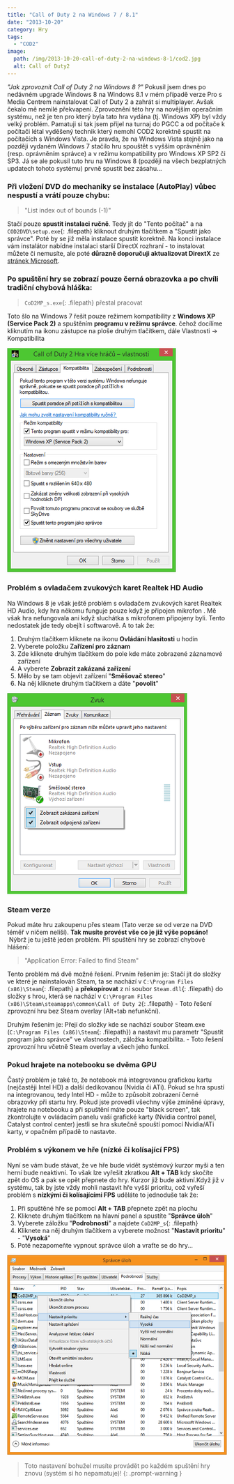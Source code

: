 ```yaml
---
title: "Call of Duty 2 na Windows 7 / 8.1"
date: "2013-10-20"
category: Hry
tags: 
  - "COD2"
image:
  path: /img/2013-10-20-call-of-duty-2-na-windows-8-1/cod2.jpg
  alt: Call of Duty2  
---
```


_"Jak zprovoznit Call of Duty 2 na Windows 8 ?"_ Pokusil jsem dnes po nedávném upgrade Windows 8 na Windows 8.1 v mém případě verze Pro s Media Centrem nainstalovat Call of Duty 2 a zahrát si multiplayer. Avšak čekalo mě nemilé překvapení. Zprovoznění této hry na novějším operačním systému, než je ten pro který byla tato hra vydána (tj. Windows XP) byl vždy velký problém. Pamatuji si tak jsem přijel na turnaj do PGCC a od počítače k počítači létal vyděšený technik který nemohl COD2 korektně spustit na počítačích s Windows Vista. Je pravda, že na Windows Vista stejně jako na později vydaném Windows 7 stačilo hru spouštět s vyšším oprávněním (resp. oprávněním správce) a v režimu kompatibility pro Windows XP SP2 či SP3. Já se ale pokusil tuto hru na Windows 8 (později na všech bezplatných updatech tohoto systému) prvně spustit bez zásahu...

### Při vložení DVD do mechaniky se instalace (AutoPlay) vůbec nespustí a vrátí pouze chybu:

> "List index out of bounds (-1)"

Stačí pouze **spustit instalaci ručně**. Tedy jít do "Tento počítač" a na `COD2DVD\setup.exe`{: .filepath} kliknout druhým tlačítkem a "Spustit jako správce". Poté by se již měla instalace spustit korektně. Na konci instalace vám instalátor nabídne instalaci starší DirectX rozhraní - to instalovat můžete či nemusíte, ale poté **důrazně doporučuji aktualizovat DirextX** ze [stránek Microsoft](https://www.microsoft.com/cs-cz/download/details.aspx?id=35 "directX dowload").

### Po spuštění hry se zobrazí pouze černá obrazovka a po chvíli tradiční chybová hláška:

> `CoD2MP_s.exe`{: .filepath} přestal pracovat

Toto šlo na Windows 7 řešit pouze režimem kompatibility z **Windows XP (Service Pack 2)** a spuštěním **programu v režimu správce**. čehož docílíme kliknutím na ikonu zástupce na ploše druhým tlačítkem, dále Vlastnosti -> Kompatibilita

![kompatibilita](/img/2013-10-20-call-of-duty-2-na-windows-8-1/kompatibilita.png)

### Problém s ovladačem zvukových karet Realtek HD Audio

Na Windows 8 je však ještě problém s ovladačem zvukových karet Realtek HD Audio, kdy hra někomu funguje pouze když je připojen mikrofon . Mě však hra nefungovala ani když sluchátka s mikrofonem připojeny byli. Tento nedostatek jde tedy obejít i softwarově. A to tak že:

1. Druhým tlačítkem kliknete na ikonu **Ovládání hlasitosti** u hodin
2. Vyberete položku Z**ařízení pro záznam**
3. Zde kliknete druhým tlačítkem do pole kde máte zobrazené záznamové zařízení
4. A vyberete **Zobrazit zakázaná zařízení**
5. Mělo by se tam objevit zařízení "**Směšovač stereo**"
6. Na něj kliknete druhým tlačítkem a dáte "**povolit**"

![zvuk](/img/2013-10-20-call-of-duty-2-na-windows-8-1/zvuk.png)

### Steam verze

Pokud máte hru zakoupenu přes steam (Tato verze se od verze na DVD téměř v ničem neliší). **Tak musíte provést vše co je již výše popsáno!**  Nýbrž je tu ještě jeden problém. Při spuštění hry se zobrazí chybové hlášení:

> "Application Error: Failed to find Steam"

Tento problém má dvě možné řešení. Prvním řešením je: Stačí jít do složky ve které je nainstalován Steam, ta se nachází v `C:\Program Files (x86)\Steam`{: .filepath} a **překopírovat** z ní soubor `Steam.dll`{: .filepath} do složky s hrou, která se nachází v `C:\Program Files (x86)\Steam\steamapps\common\Call of Duty 2`{: .filepath} - Toto řešení zprovozní hru bez Steam overlay (Alt+tab nefunkční).

Druhým řešením je: Přejí do složky kde se nachází soubor Steam.exe (`C:\Program Files (x86)\Steam`{: .filepath}) a nastavit mu parametr "Spustit program jako správce" ve vlastnostech, záložka kompatibilita. - Toto řešení zprovozní hru včetně Steam overlay a všech jeho funkcí.

### Pokud hrajete na notebooku se dvěma GPU

Častý problém je také to, že notebook má integrovanou grafickou kartu (nejčastěji Intel HD) a další dedikovanou (Nvidia či ATi). Pokud se hra spustí na integrovanou, tedy Intel HD - může to způsobit zobrazení černé obrazovky při startu hry. Pokud jste provedli všechny výše zmíněné úpravy, hrajete na notebooku a při spuštění máte pouze "black screen", tak zkontrolujte v ovládacím panelu vaší grafické karty (Nvidia control panel, Catalyst control center) jestli se hra skutečně spouští pomocí Nvidia/ATi karty, v opačném případě to nastavte.

### Problém s výkonem ve hře (nízké či kolísající FPS)

Nyní se vám bude stávat, že ve hře bude vidět systémový kurzor myši a ten herní bude neaktivní. To však lze vyřešit zkratkou **Alt + TAB** kdy skočíte zpět do OS a pak se opět přepnete do hry. Kurzor již bude aktivní.Když již v systému, tak by jste vždy mohli nastavit hře vyšší prioritu, což vyřeší problém s **nízkými či kolísajícími FPS** uděláte to jednoduše tak že:

1. Při spuštěné hře se pomocí **Alt + TAB** přepnete zpět na plochu
2. Kliknete druhým tlačítkem na hlavní panel a spustíte "**Správce úloh**"
3. Vyberete záložku "**Podrobnosti**" a najdete `CoD2MP_s`{: .filepath}
4. Kliknete na něj druhým tlačítkem a vyberete možnost "**Nastavit prioritu**" - "**Vysoká**"
5. Poté nezapomeňte vypnout správce úloh a vraťte se do hry...

![priorita](/img/2013-10-20-call-of-duty-2-na-windows-8-1/priorita.png "Task Manager")

> Toto nastavení bohužel musíte provádět po každém spuštění hry znovu (systém si ho nepamatuje)!
{: .prompt-warning }
